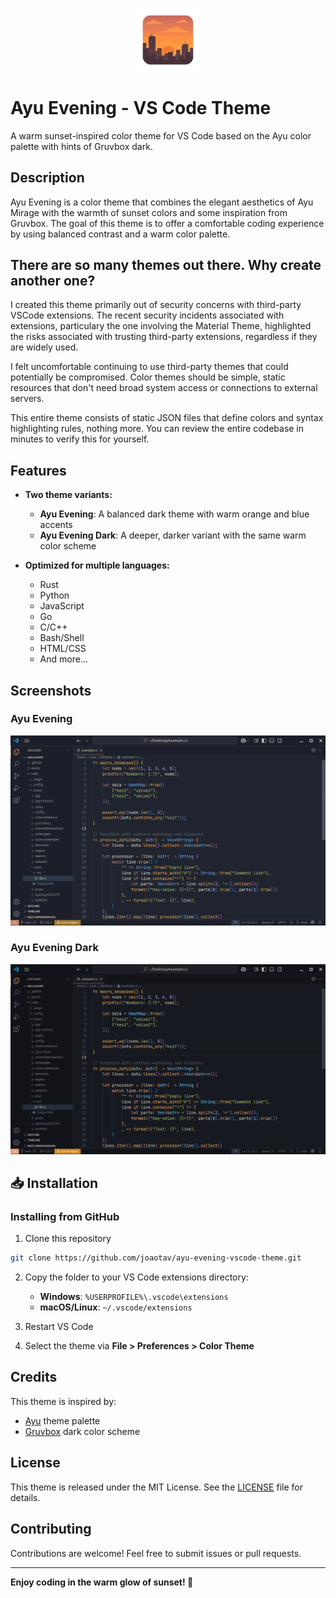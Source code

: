 <p align="center">
  <img src="assets/icons/ayu-evening-icon.png" width="20%" alt="Description">
</p>

# Ayu Evening - VS Code Theme



A warm sunset-inspired color theme for VS Code based on the Ayu color palette with hints of Gruvbox dark.

## Description

Ayu Evening is a color theme that combines the elegant aesthetics of Ayu Mirage with the warmth of sunset colors and some inspiration from Gruvbox. The goal of this theme is to offer a comfortable coding experience by using balanced contrast and a warm color palette.

## There are so many themes out there. Why create another one?

I created this theme primarily out of security concerns with third-party VSCode extensions. The recent security incidents associated with extensions, particulary the one involving the Material Theme, highlighted the risks associated with trusting third-party extensions, regardless if they are widely used.

I felt uncomfortable continuing to use third-party themes that could potentially be compromised. Color themes should be simple, static resources that don't need broad system access or connections to external servers.

This entire theme consists of static JSON files that define colors and syntax highlighting rules, nothing more. You can review the entire codebase in minutes to verify this for yourself.

## Features

- **Two theme variants:**
  - **Ayu Evening**: A balanced dark theme with warm orange and blue accents
  - **Ayu Evening Dark**: A deeper, darker variant with the same warm color scheme

- **Optimized for multiple languages:**
  - Rust
  - Python
  - JavaScript
  - Go
  - C/C++
  - Bash/Shell
  - HTML/CSS
  - And more...

## Screenshots

### Ayu Evening
![Ayu Evening Screenshot](assets/images/ayu-evening.png)

### Ayu Evening Dark
![Ayu Evening Dark Screenshot](assets/images/ayu-evening-dark.png)


## 📥 Installation

### Installing from GitHub

1. Clone this repository
```bash
git clone https://github.com/joaotav/ayu-evening-vscode-theme.git
```

2. Copy the folder to your VS Code extensions directory:
   - **Windows**: `%USERPROFILE%\.vscode\extensions`
   - **macOS/Linux**: `~/.vscode/extensions`

3. Restart VS Code
4. Select the theme via **File > Preferences > Color Theme**

## Credits

This theme is inspired by:
- [Ayu](https://github.com/ayu-theme/vscode-ayu) theme palette
- [Gruvbox](https://github.com/morhetz/gruvbox) dark color scheme

## License

This theme is released under the MIT License. See the [LICENSE](LICENSE) file for details.

## Contributing

Contributions are welcome! Feel free to submit issues or pull requests.

---

**Enjoy coding in the warm glow of sunset! 🌅**
